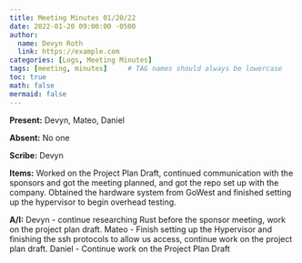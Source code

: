```yaml
---
title: Meeting Minutes 01/20/22
date: 2022-01-20 09:00:00 -0500
author:
  name: Devyn Roth
  link: https://example.com
categories: [Logs, Meeting Minutes]
tags: [meeting, minutes]     # TAG names should always be lowercase
toc: true
math: false
mermaid: false
---
```

**Present:** Devyn, Mateo, Daniel

**Absent:** No one

**Scribe:** Devyn

**Items:** Worked on the Project Plan Draft, continued communication with the sponsors and got the meeting planned, and got the repo set up with the company. Obtained the
hardware system from GoWest and finished setting up the hypervisor to begin overhead testing.

**A/I:** Devyn - continue researching Rust before the sponsor meeting, work on the project plan draft. Mateo - Finish setting up the Hypervisor and finishing the ssh protocols
to allow us access, continue work on the project plan draft. Daniel - Continue work on the Project Plan Draft
